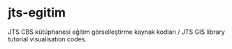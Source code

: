 # jts-egitim
JTS CBS kütüphanesi eğitim görselleştirme kaynak kodları / JTS GIS library tutorial visualisation codes.
